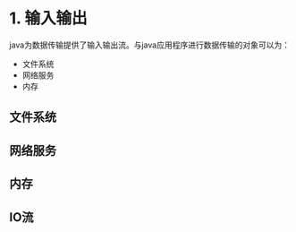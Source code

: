 # 1. 输入输出

java为数据传输提供了输入输出流。与java应用程序进行数据传输的对象可以为：

* 文件系统
* 网络服务
* 内存

## 文件系统

## 网络服务

## 内存

## IO流

